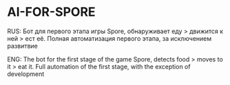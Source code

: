 # AI-FOR-SPORE

RUS: Бот для первого этапа игры Spore, обнаруживает еду > движится к ней > ест её. Полная автоматизация первого этапа, за исключением развитвие

ENG: The bot for the first stage of the game Spore, detects food > moves to it > eat it. Full automation of the first stage, with the exception of development
